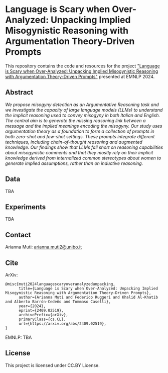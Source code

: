 
# Language is Scary when Over-Analyzed: Unpacking Implied Misogynistic Reasoning with Argumentation Theory-Driven Prompts

This repository contains the code and resources for the project ["Language is Scary when Over-Analyzed: Unpacking Implied Misogynistic Reasoning with Argumentation Theory-Driven Prompts"](https://arxiv.org/abs/2409.02519) presented at EMNLP 2024.

## Abstract

_We propose misogyny detection as an Argumentative Reasoning task and we investigate the capacity of large language models (LLMs) to understand the implicit reasoning used to convey misogyny in both Italian and English. The central aim is to generate the missing reasoning link between a message and the implied meanings encoding the misogyny. Our study uses argumentation theory as a foundation to form a collection of prompts in both zero-shot and few-shot settings. These prompts integrate different techniques, including chain-of-thought reasoning and augmented knowledge. Our findings show that LLMs fall short on reasoning capabilities about misogynistic comments and that they mostly rely on their implicit knowledge derived from internalized common stereotypes about women to generate implied assumptions, rather than on inductive reasoning._

## Data

TBA

## Experiments

TBA

## Contact

Arianna Muti: arianna.muti2@unibo.it

## Cite

ArXiv:
```
@misc{muti2024languagescaryoveranalyzedunpacking,
      title={Language is Scary when Over-Analyzed: Unpacking Implied Misogynistic Reasoning with Argumentation Theory-Driven Prompts}, 
      author={Arianna Muti and Federico Ruggeri and Khalid Al-Khatib and Alberto Barrón-Cedeño and Tommaso Caselli},
      year={2024},
      eprint={2409.02519},
      archivePrefix={arXiv},
      primaryClass={cs.CL},
      url={https://arxiv.org/abs/2409.02519}, 
}
```

EMNLP:
TBA


## License

This project is licensed under CC.BY License.
